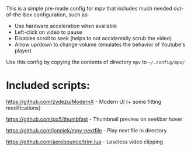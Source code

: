 This is a simple pre-made config for mpv that includes much needed out-of-the-box configuration, such as:

* Use hardware acceleration when available
* Left-click on video to pause
* Disables scroll to seek (helps to not accidentally scrub the video)
* Arrow up/down to change volume (emulates the behavior of Youtube's player)

Use this config by copying the contents of directory `mpv` to `~/.config/mpv/`

# Included scripts:

https://github.com/zydezu/ModernX       - Modern UI (+ some fitting modifications)

https://github.com/po5/thumbfast        - Thumbnail preview on seekbar hover

https://github.com/jonniek/mpv-nextfile - Play next file in directory

https://github.com/aerobounce/trim.lua  - Loseless video clipping
